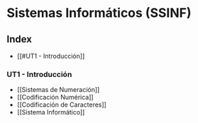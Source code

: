 # Sistemas Informáticos (SSINF)

## Index
- [[#UT1 - Introducción]]



### UT1 - Introducción
- [[Sistemas de Numeración]]
- [[Codificación Numérica]]
- [[Codificación de Caracteres]]
- [[Sistema Informático]]

